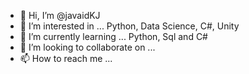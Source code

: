 - 👋 Hi, I’m @javaidKJ
- 👀 I’m interested in ... Python, Data Science, C#, Unity
- 🌱 I’m currently learning ... Python, Sql and C#
- 💞️ I’m looking to collaborate on ...
- 📫 How to reach me ...

<!---
javaidKJ/javaidKJ is a ✨ special ✨ repository because its `README.md` (this file) appears on your GitHub profile.
You can click the Preview link to take a look at your changes.
--->
